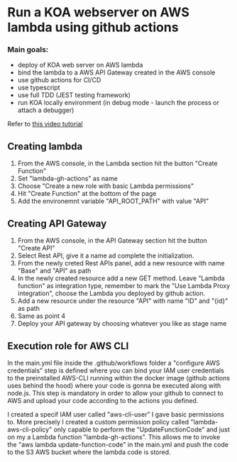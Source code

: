 # Run a KOA webserver on AWS lambda using github actions

### Main goals:
- deploy of KOA web server on AWS lambda 
- bind the lambda to a AWS API Gateway created in the AWS console
- use github actions for CI/CD
- use typescript
- use full TDD (JEST testing framework)
- run KOA locally environment (in debug mode - launch the process or attach a debugger)

Refer to [this video tutorial](https://www.youtube.com/watch?v=UQiRhKgQ5X0) 

## Creating lambda
1. From the AWS console, in the Lambda section hit the button "Create Function"
2. Set "lambda-gh-actions" as name
3. Choose "Create a new role with basic Lambda permissions"
4. Hit "Create Function" at the bottom of the page
5. Add the environemnt variable "API_ROOT_PATH" with value "API"

## Creating API Gateway

1. From the AWS console, in the API Gateway section hit the button "Create API"
2. Select Rest API, give it a name ad complete the initialization.
3. From the newly creted Rest APIs panel, add a new resource with name "Base" and  "API" as path
4. In the newly created resource add a new GET method. Leave "Lambda function" as integration type, remember to mark the "Use Lambda Proxy integration", choose the Lambda you deployed by github action. 
5. Add a new resource under the resource "API" with name "ID" and "{id}" as path
6. Same as point 4
7. Deploy your API gateway by choosing whatever you like as stage name

 ## Execution role for AWS CLI

 In the main.yml file inside the .github/workflows folder a "configure AWS credentials" step is defined where you can bind your IAM user credentials to the preinstalled AWS-CLI running within the docker image (github actions uses behind the hood) where your code is gonna be executed along with node.js.
 This step is mandatory in order to allow your github to connect to AWS and upload your code according to the actions you defined.

 I created a specif IAM user called "aws-cli-user" I gave basic permissions to. 
 More precisely I created a custom permission policy called "lambda-aws-cli-policy" only capable to perform the "UpdateFunctionCode" and just on my a Lambda function "lambda-gh-actions". This allows me to invoke the "aws lambda update-function-code" in the main.yml and push the code to the S3 AWS bucket where the lambda code is stored.
 
 
